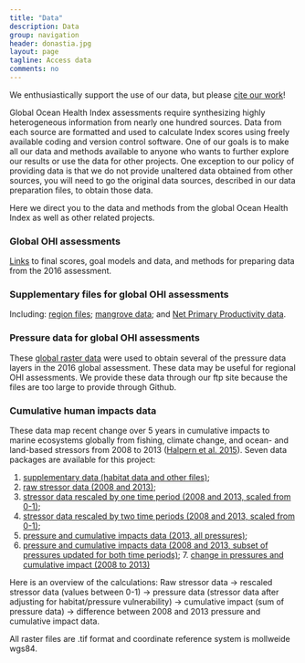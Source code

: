 ```yaml
---
title: "Data"
description: Data
group: navigation
header: donastia.jpg
layout: page
tagline: Access data
comments: no
---
```


We enthusiastically support the use of our data, but please [cite our work](http://ohi-science.org/citation-policy/)!

Global Ocean Health Index assessments require synthesizing highly heterogeneous information from nearly one hundred sources.  Data from each source are formatted and used to calculate Index scores using freely available coding and version control software.  One of our goals is to make all our data and methods available to anyone who wants to further explore our results or use the data for other projects. One exception to our policy of providing data is that we do not provide unaltered data obtained from other sources, you will need to go the original data sources, described in our data preparation files, to obtain those data.

Here we direct you to the data and methods from the global Ocean Health Index as well as other related projects. 

### Global OHI assessments
[Links]((http://ohi-science.org/ohi-global/download.html)) to final scores, goal models and data, and methods for preparing data from the 2016 assessment.

### Supplementary files for global OHI assessments
Including: [region files](https://mazu.nceas.ucsb.edu/data/#ohi_regions); [mangrove data](https://mazu.nceas.ucsb.edu/data/#mangrove_data); and [Net Primary Productivity data](https://mazu.nceas.ucsb.edu/data/#net_primary_productivity_data). 

### Pressure data for global OHI assessments
These [global raster data](https://mazu.nceas.ucsb.edu/data/#ohi_pressure_data) were used to obtain several of the pressure data layers in the 2016 global assessment. These data may be useful for regional OHI assessments.  We provide these data through our ftp site because the files are too large to provide through Github.

### Cumulative human impacts data
These data map recent change over 5 years in cumulative impacts to marine ecosystems globally from fishing, climate change, and ocean- and land-based stressors from 2008 to 2013 ([Halpern et al. 2015](https://www.nature.com/articles/ncomms8615)). Seven data packages are available for this project:

1. [supplementary data (habitat data and other files)](https://knb.ecoinformatics.org/#view/doi:10.5063/F19Z92TW); 
2. [raw stressor data (2008 and 2013)](https://knb.ecoinformatics.org/#view/doi:10.5063/F1S180FS); 
3. [stressor data rescaled by one time period (2008 and 2013, scaled from 0-1)](https://knb.ecoinformatics.org/#view/doi:10.5063/F1DR2SDD); 
4. [stressor data rescaled by two time periods (2008 and 2013, scaled from 0-1)](https://knb.ecoinformatics.org/#view/doi:10.5063/F19021PC); 
5. [pressure and cumulative impacts data (2013, all pressures)](https://knb.ecoinformatics.org/#view/doi:10.5063/F15718ZN); 
6. [pressure and cumulative impacts data (2008 and 2013, subset of pressures updated for both time periods)](https://knb.ecoinformatics.org/#view/doi:10.5063/F11J97N3); 7. [change in pressures and cumulative impact (2008 to 2013)](https://knb.ecoinformatics.org/#view/doi:10.5063/F1WS8R5T) 

Here is an overview of the calculations: Raw stressor data -> rescaled stressor data (values between 0-1) -> pressure data (stressor data after adjusting for habitat/pressure vulnerability) -> cumulative impact (sum of pressure data) -> difference between 2008 and 2013 pressure and cumulative impact data. 

All raster files are .tif format and coordinate reference system is mollweide wgs84. 

